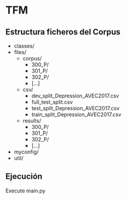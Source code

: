 # TFM

## Estructura ficheros del Corpus

* classes/
* files/
    * corpus/
        * 300_P/
        * 301_P/
        * 302_P/
        * [...]
    * csv/
        * dev_split_Depression_AVEC2017.csv
        * full_test_split.csv
        * test_split_Depression_AVEC2017.csv
        * train_split_Depression_AVEC2017.csv
    * results/
        * 300_P/
        * 301_P/
        * 302_P/
        * [...]
* myconfig/
* util/

## Ejecución 

Execute main.py